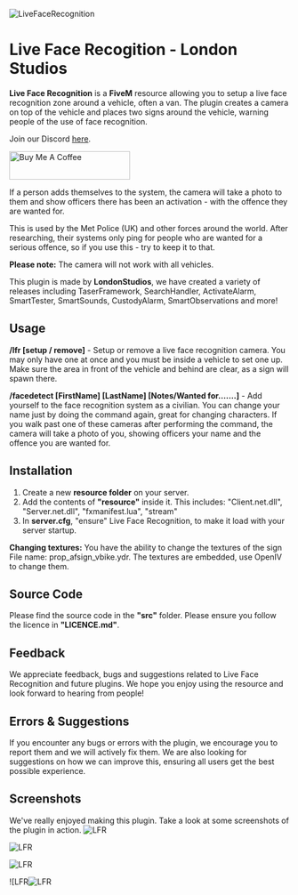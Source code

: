 ![LiveFaceRecognition](https://i.imgur.com/2ICPsAH.png)

# Live Face Recogition - London Studios
**Live Face Recognition** is a **FiveM** resource allowing you to setup a live face recognition zone around a vehicle, often a van. The plugin creates a camera on top of the vehicle and places two signs around the vehicle, warning people of the use of face recognition.

Join our Discord [here](https://discord.gg/mkFVCpE).

<a href="https://www.buymeacoffee.com/londonstudios" target="_blank"><img src="https://cdn.buymeacoffee.com/buttons/default-orange.png" alt="Buy Me A Coffee" style="height: 51px !important;width: 217px !important;" ></a>

If a person adds themselves to the system, the camera will take a photo to them and show officers there has been an activation - with the offence they are wanted for.

This is used by the Met Police (UK) and other forces around the world. After researching, their systems only ping for people who are wanted for a serious offence, so if you use this - try to keep it to that.

**Please note:** The camera will not work with all vehicles.

This plugin is made by **LondonStudios**, we have created a variety of releases including TaserFramework, SearchHandler, ActivateAlarm, SmartTester, SmartSounds, CustodyAlarm, SmartObservations and more!	

## Usage
**/lfr [setup / remove]** - Setup or remove a live face recognition camera. You may only have one at once and you must be inside a vehicle to set one up. Make sure the area in front of the vehicle and behind are clear, as a sign will spawn there.

**/facedetect [FirstName] [LastName] [Notes/Wanted for.......]** - Add yourself to the face recognition system as a civilian. You can change your name just by doing the command again, great for changing characters. If you walk past one of these cameras after performing the command, the camera will take a photo of you, showing officers your name and the offence you are wanted for.

## Installation
 1.  Create a new **resource folder** on your server.
 2.  Add the contents of **"resource"** inside it. This includes:
"Client.net.dll", "Server.net.dll", "fxmanifest.lua", "stream"
3. In **server.cfg**, "ensure" Live Face Recognition, to make it load with your server startup.

**Changing textures:**
You have the ability to change the textures of the sign
File name: prop_afsign_vbike.ydr.
The textures are embedded,  use OpenIV to change them.
  
## Source Code
Please find the source code in the **"src"** folder. Please ensure you follow the licence in **"LICENCE.md"**.

## Feedback
We appreciate feedback, bugs and suggestions related to Live Face Recognition and future plugins. We hope you enjoy using the resource and look forward to hearing from people!

## Errors & Suggestions
If you encounter any bugs or errors with the plugin, we encourage you to report them and we will actively fix them. We are also looking for suggestions on how we can improve this, ensuring all users get the best possible experience.

## Screenshots
We've really enjoyed making this plugin. Take a look at some screenshots of the plugin in action.
![LFR](https://i.imgur.com/z3Cf1sY.png)

![LFR](https://i.imgur.com/1sey05R.png)

![LFR](https://i.imgur.com/Oqeam6B.png)

![LFR![LFR](https://i.imgur.com/vUt2wcu.png)
